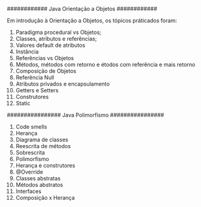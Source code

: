 
############ Java Orientação a Objetos ############



Em introdução à Orientação a Objetos, os tópicos práticados foram:

1. Paradigma procedural vs Objetos;
2. Classes, atributos e referências;
3. Valores default de atributos
4. Instância
5. Referências vs Objetos 
6. Métodos, métodos com retorno e étodos com referência e mais retorno
7. Composição de Objetos
8. Referência Null
9. Atributos privados e encapsulamento
10. Getters e Setters
11. Construtores
12. Static


################ Java Polimorfismo ################
1. Code smells
2. Herança 
3. Diagrama de classes
4. Reescrita de métodos
5. Sobrescrita
6. Polimorfismo
7. Herança e construtores
8. @Override
9. Classes abstratas
10. Métodos abstratos
11. Interfaces
12. Composição x Herança
